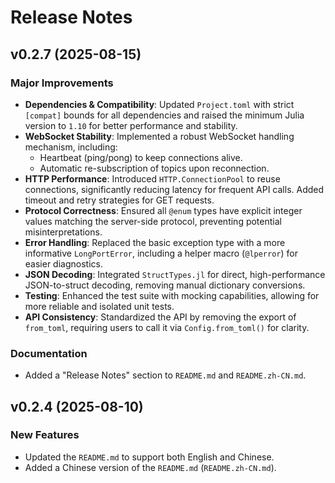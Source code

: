 # Release Notes

## v0.2.7 (2025-08-15)

### Major Improvements

- **Dependencies & Compatibility**: Updated `Project.toml` with strict `[compat]` bounds for all dependencies and raised the minimum Julia version to `1.10` for better performance and stability.
- **WebSocket Stability**: Implemented a robust WebSocket handling mechanism, including:
    - Heartbeat (ping/pong) to keep connections alive.
    - Automatic re-subscription of topics upon reconnection.
- **HTTP Performance**: Introduced `HTTP.ConnectionPool` to reuse connections, significantly reducing latency for frequent API calls. Added timeout and retry strategies for GET requests.
- **Protocol Correctness**: Ensured all `@enum` types have explicit integer values matching the server-side protocol, preventing potential misinterpretations.
- **Error Handling**: Replaced the basic exception type with a more informative `LongPortError`, including a helper macro (`@lperror`) for easier diagnostics.
- **JSON Decoding**: Integrated `StructTypes.jl` for direct, high-performance JSON-to-struct decoding, removing manual dictionary conversions.
- **Testing**: Enhanced the test suite with mocking capabilities, allowing for more reliable and isolated unit tests.
- **API Consistency**: Standardized the API by removing the export of `from_toml`, requiring users to call it via `Config.from_toml()` for clarity.

### Documentation

- Added a "Release Notes" section to `README.md` and `README.zh-CN.md`.

## v0.2.4 (2025-08-10)

### New Features

- Updated the `README.md` to support both English and Chinese.
- Added a Chinese version of the `README.md` (`README.zh-CN.md`).
